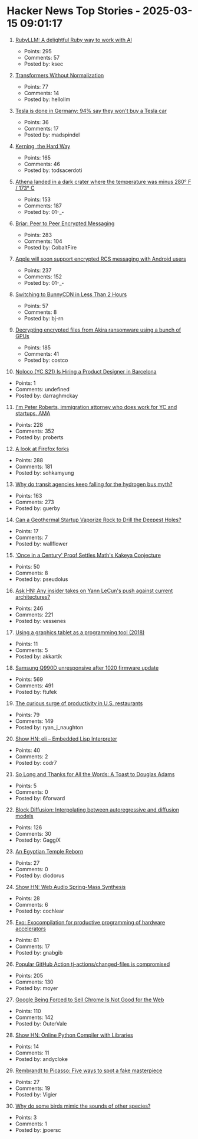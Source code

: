 # Hacker News Top Stories - 2025-03-15 09:01:17

1. [RubyLLM: A delightful Ruby way to work with AI](https://github.com/crmne/ruby_llm)
   - Points: 295
   - Comments: 57
   - Posted by: ksec

2. [Transformers Without Normalization](https://jiachenzhu.github.io/DyT/)
   - Points: 77
   - Comments: 14
   - Posted by: hellollm

3. [Tesla is done in Germany: 94% say they won't buy a Tesla car](https://electrek.co/2025/03/14/tesla-is-done-in-germany-94-say-they-wont-buy-a-tesla-car/)
   - Points: 36
   - Comments: 17
   - Posted by: madspindel

4. [Kerning, the Hard Way](https://home.octetfont.com/blog/kerning-hard.html)
   - Points: 165
   - Comments: 46
   - Posted by: todsacerdoti

5. [Athena landed in a dark crater where the temperature was minus 280° F / 173° C](https://arstechnica.com/space/2025/03/athena-landed-in-a-dark-crater-where-the-temperature-was-minus-280-f/)
   - Points: 153
   - Comments: 187
   - Posted by: 01-_-

6. [Briar: Peer to Peer Encrypted Messaging](https://briarproject.org/how-it-works/)
   - Points: 283
   - Comments: 104
   - Posted by: CobaltFire

7. [Apple will soon support encrypted RCS messaging with Android users](https://www.theverge.com/news/629620/apple-iphone-e2ee-encryption-rcs-messaging-android)
   - Points: 237
   - Comments: 152
   - Posted by: 01-_-

8. [Switching to BunnyCDN in Less Than 2 Hours](https://jonathan-frere.com/posts/switching-to-bunny-cdn)
   - Points: 57
   - Comments: 8
   - Posted by: bj-rn

9. [Decrypting encrypted files from Akira ransomware using a bunch of GPUs](https://tinyhack.com/2025/03/13/decrypting-encrypted-files-from-akira-ransomware-linux-esxi-variant-2024-using-a-bunch-of-gpus/)
   - Points: 185
   - Comments: 41
   - Posted by: costco

10. [Noloco (YC S21) Is Hiring a Product Designer in Barcelona](https://www.ycombinator.com/companies/noloco/jobs/MCp9ejT-founding-product-designer)
   - Points: 1
   - Comments: undefined
   - Posted by: darraghmckay

11. [I'm Peter Roberts, immigration attorney who does work for YC and startups. AMA](undefined)
   - Points: 228
   - Comments: 352
   - Posted by: proberts

12. [A look at Firefox forks](https://lwn.net/Articles/1012453/)
   - Points: 288
   - Comments: 181
   - Posted by: sohkamyung

13. [Why do transit agencies keep falling for the hydrogen bus myth?](https://cleantechnica.com/2025/03/13/why-do-transit-agencies-keep-falling-for-the-hydrogen-bus-myth/)
   - Points: 163
   - Comments: 273
   - Posted by: guerby

14. [Can a Geothermal Startup Vaporize Rock to Drill the Deepest Holes?](https://www.msn.com/en-us/money/markets/can-a-geothermal-startup-vaporize-rock-to-drill-the-deepest-holes-ever/ar-AA1AoaWT)
   - Points: 17
   - Comments: 7
   - Posted by: wallflower

15. ['Once in a Century' Proof Settles Math's Kakeya Conjecture](https://www.quantamagazine.org/once-in-a-century-proof-settles-maths-kakeya-conjecture-20250314/)
   - Points: 50
   - Comments: 8
   - Posted by: pseudolus

16. [Ask HN: Any insider takes on Yann LeCun's push against current architectures?](undefined)
   - Points: 246
   - Comments: 221
   - Posted by: vessenes

17. [Using a graphics tablet as a programming tool (2018)](https://jeandavidmoisan.com/posts/using-a-graphics-tablet-as-a-programming-tool/)
   - Points: 11
   - Comments: 5
   - Posted by: akkartik

18. [Samsung Q990D unresponsive after 1020 firmware update](https://us.community.samsung.com/t5/Home-Theater/Samsung-Q990D-unresponsive-after-1020-firmware-update/td-p/3168571)
   - Points: 569
   - Comments: 491
   - Posted by: ftufek

19. [The curious surge of productivity in U.S. restaurants](https://bfi.uchicago.edu/working-papers/the-curious-surge-of-productivity-in-u-s-restaurants/)
   - Points: 79
   - Comments: 149
   - Posted by: ryan_j_naughton

20. [Show HN: eli – Embedded Lisp Interpreter](https://github.com/codr7/eli)
   - Points: 40
   - Comments: 2
   - Posted by: codr7

21. [So Long and Thanks for All the Words: A Toast to Douglas Adams](https://multiverseemployeehandbook.com/blog/adams-birthday-toast/)
   - Points: 5
   - Comments: 0
   - Posted by: 6forward

22. [Block Diffusion: Interpolating between autoregressive and diffusion models](https://arxiv.org/abs/2503.09573)
   - Points: 126
   - Comments: 30
   - Posted by: GaggiX

23. [An Egyptian Temple Reborn](https://archaeology.org/issues/march-april-2025/features/an-egyptian-temple-reborn/)
   - Points: 27
   - Comments: 0
   - Posted by: diodorus

24. [Show HN: Web Audio Spring-Mass Synthesis](https://blog.cochlea.xyz/string.html)
   - Points: 28
   - Comments: 6
   - Posted by: cochlear

25. [Exo: Exocompilation for productive programming of hardware accelerators](https://github.com/exo-lang/exo)
   - Points: 61
   - Comments: 17
   - Posted by: gnabgib

26. [Popular GitHub Action tj-actions/changed-files is compromised](https://semgrep.dev/blog/2025/popular-github-action-tj-actionschanged-files-is-compromised/)
   - Points: 205
   - Comments: 130
   - Posted by: moyer

27. [Google Being Forced to Sell Chrome Is Not Good for the Web](https://chriscoyier.net/2025/03/14/google-being-forced-to-sell-chrome-is-not-good-for-the-web/)
   - Points: 110
   - Comments: 142
   - Posted by: OuterVale

28. [Show HN: Online Python Compiler with Libraries](https://cliprun.com/online-python-compiler-with-libraries)
   - Points: 14
   - Comments: 11
   - Posted by: andycloke

29. [Rembrandt to Picasso: Five ways to spot a fake masterpiece](https://www.bbc.com/culture/article/20250311-rembrandt-to-picasso-five-ways-to-spot-a-fake-masterpiece)
   - Points: 27
   - Comments: 19
   - Posted by: Vigier

30. [Why do some birds mimic the sounds of other species?](https://www.allaboutbirds.org/news/why-do-some-birds-mimic-the-sounds-of-other-species/)
   - Points: 3
   - Comments: 1
   - Posted by: jpoersc

